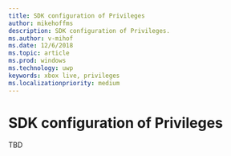 ```yaml
---
title: SDK configuration of Privileges
author: mikehoffms
description: SDK configuration of Privileges.
ms.author: v-mihof
ms.date: 12/6/2018
ms.topic: article
ms.prod: windows
ms.technology: uwp
keywords: xbox live, privileges
ms.localizationpriority: medium
---
```


# SDK configuration of Privileges

TBD
